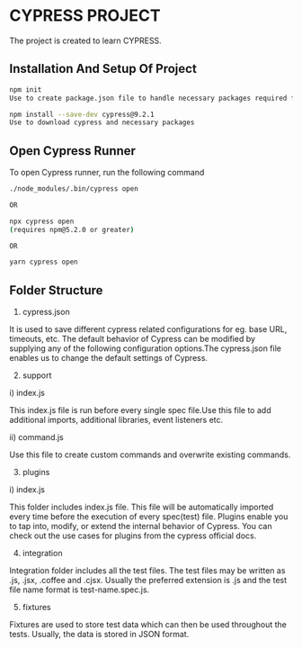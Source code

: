 
# CYPRESS PROJECT

The project is created to learn CYPRESS.

## Installation And Setup Of Project

```bash
npm init 
Use to create package.json file to handle necessary packages required for the project

npm install --save-dev cypress@9.2.1 
Use to download cypress and necessary packages
```

## Open Cypress Runner

To open Cypress runner, run the following command

```bash
./node_modules/.bin/cypress open

OR

npx cypress open
(requires npm@5.2.0 or greater)

OR

yarn cypress open
```


## Folder Structure

1. cypress.json

 It is used to save different cypress related configurations for eg. base URL, timeouts, etc. The default behavior of Cypress can be modified by supplying any of the following configuration options.The cypress.json file enables us to change the default settings of Cypress.

2. support

i) index.js

This index.js file is run before every single spec file.Use this file to add additional imports, additional libraries, event listeners etc.

ii) command.js

Use this file to create custom commands and overwrite existing commands.

3. plugins

i) index.js

This folder includes index.js file. This file will be automatically imported every time before the execution of every spec(test) file. Plugins enable you to tap into, modify, or extend the internal behavior of Cypress. You can check out the use cases for plugins from the cypress official docs.

4. integration

Integration folder includes all the test files. The test files may be written as .js, .jsx, .coffee and .cjsx. Usually the preferred extension is .js and the test file name format is test-name.spec.js.

5. fixtures

Fixtures are used to store test data which can then be used throughout the tests. Usually, the data is stored in JSON format.